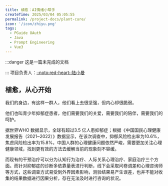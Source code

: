 ```yaml
---
title: 植愈：AI情绪小帮手
createTime: 2025/03/04 05:05:55
permalink: /project-docs/plant-cure/
icon: '/icon/zhiyu.png'
tags:
  - PGuide OAuth
  - Java
  - Prompt Engineering
  - Vue3
---
```

:::danger 这是一篇未完成的文档

:::
项目负责人：[::noto:red-heart::陆小曼](/friends/persons/)

## 植愈，从心开始

我们的身边，有这样一群人，他们看上去很坚强，但内心却很脆弱。

他们也叫青少年抑郁症患者，他们需要我们的关爱，需要我们的陪伴，需要我们的呵护。

据世界WHO 数据显示，全球有超过3.5 亿人患抑郁症；根据《中国国民心理健康发展报告（2021~2022）》数据显示，在该次调查中，抑郁风险检出率为10.6%，焦虑风险检出率为15.8%，中国人群的心理健康问题依然严峻，需要更加关注心理健康领域，找到更有效的方法去缓解当前的现象刻不容缓。

而现有的干预治疗可以分为认知行为治疗、人际关系心理治疗、家庭治疗三个方面。而针对抑郁症的诊断多依靠量表进行判断，线下会采取问卷调差和心理咨询师等方式，这些调查方式易受到外界因素影响，测验结果易产生误差，也并不能对收集的结果数据进行因果分析，存在无法及时进行咨询的状况。
